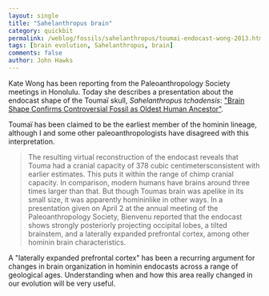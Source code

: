 ```yaml
---
layout: single 
title: "Sahelanthropus brain" 
category: quickbit
permalink: /weblog/fossils/sahelanthropus/toumai-endocast-wong-2013.html
tags: [brain evolution, Sahelanthropus, brain] 
comments: false 
author: John Hawks 
---
```


Kate Wong has been reporting from the Paleoanthropology Society meetings in Honolulu. Today she describes a presentation about the endocast shape of the Touma&iuml; skull, <em>Sahelanthropus tchadensis</em>: <a href="http://blogs.scientificamerican.com/observations/2013/04/04/brain-shape-confirms-controversial-fossil-as-oldest-human-ancestor/">"Brain Shape Confirms Controversial Fossil as Oldest Human Ancestor"</a>. 

Touma&iuml; has been claimed to be the earliest member of the hominin lineage, although I and some other paleoanthropologists have disagreed with this interpretation. 

<blockquote>The resulting virtual reconstruction of the endocast reveals that Touma had a cranial capacity of 378 cubic centimetersconsistent with earlier estimates. This puts it within the range of chimp cranial capacity. In comparison, modern humans have brains around three times larger than that. But though Toumas brain was apelike in its small size, it was apparently homininlike in other ways. In a presentation given on April 2 at the annual meeting of the Paleoanthropology Society, Bienvenu reported that the endocast shows strongly posteriorly projecting occipital lobes, a tilted brainstem, and a laterally expanded prefrontal cortex, among other hominin brain characteristics.</blockquote>

A "laterally expanded prefrontal cortex" has been a recurring argument for changes in brain organization in hominin endocasts across a range of geological ages. Understanding when and how this area really changed in our evolution will be very useful. 




